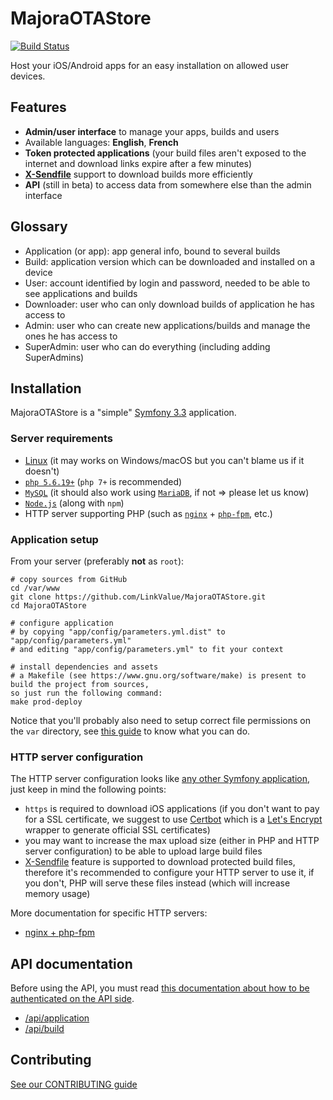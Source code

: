 # MajoraOTAStore

[![Build Status](https://travis-ci.org/LinkValue/MajoraOTAStore.svg?branch=master)](https://travis-ci.org/LinkValue/MajoraOTAStore)

Host your iOS/Android apps for an easy installation on allowed user devices.

## Features

- **Admin/user interface** to manage your apps, builds and users
- Available languages: **English**, **French**
- **Token protected applications** (your build files aren't exposed to the internet and download links expire after a few minutes)
- [**X-Sendfile**](https://www.nginx.com/resources/wiki/start/topics/examples/xsendfile) support to download builds more efficiently
- **API** (still in beta) to access data from somewhere else than the admin interface

## Glossary

- Application (or app): app general info, bound to several builds
- Build: application version which can be downloaded and installed on a device
- User: account identified by login and password, needed to be able to see applications and builds
- Downloader: user who can only download builds of application he has access to
- Admin: user who can create new applications/builds and manage the ones he has access to
- SuperAdmin: user who can do everything (including adding SuperAdmins)

## Installation

MajoraOTAStore is a "simple" [Symfony 3.3](http://symfony.com/doc/3.3/index.html) application.

### Server requirements

- [Linux](https://getgnulinux.org) (it may works on Windows/macOS but you can't blame us if it doesn't)
- [`php 5.6.19+`](http://php.net) (`php 7+` is recommended)
- [`MySQL`](https://www.mysql.com) (it should also work using [`MariaDB`](https://mariadb.org), if not => please let us know)
- [`Node.js`](https://nodejs.org) (along with `npm`)
- HTTP server supporting PHP (such as [`nginx`](http://nginx.org) + [`php-fpm`](http://php.net/manual/fr/install.fpm.php), etc.)

### Application setup

From your server (preferably **not** as `root`):
```shell
# copy sources from GitHub
cd /var/www
git clone https://github.com/LinkValue/MajoraOTAStore.git
cd MajoraOTAStore

# configure application
# by copying "app/config/parameters.yml.dist" to "app/config/parameters.yml"
# and editing "app/config/parameters.yml" to fit your context

# install dependencies and assets
# a Makefile (see https://www.gnu.org/software/make) is present to build the project from sources,
so just run the following command:
make prod-deploy
```

Notice that you'll probably also need to setup correct file permissions on the `var` directory, see [this guide](http://symfony.com/doc/3.3/setup/file_permissions.html) to know what you can do.

### HTTP server configuration

The HTTP server configuration looks like [any other Symfony application](https://symfony.com/doc/3.3/setup/web_server_configuration.html), just keep in mind the following points:

- `https` is required to download iOS applications (if you don't want to pay for a SSL certificate, we suggest to use [Certbot](https://certbot.eff.org) which is a [Let's Encrypt](https://letsencrypt.org) wrapper to generate official SSL certificates)
- you may want to increase the max upload size (either in PHP and HTTP server configuration) to be able to upload large build files
- [X-Sendfile](https://www.nginx.com/resources/wiki/start/topics/examples/xsendfile) feature is supported to download protected build files, therefore it's recommended to configure your HTTP server to use it, if you don't, PHP will serve these files instead (which will increase memory usage)

More documentation for specific HTTP servers:

- [nginx + php-fpm](doc/configuration/nginx.md)

## API documentation

Before using the API, you must read [this documentation about how to be authenticated on the API side](doc/api/authentication.md).

- [/api/application](doc/api/application.md)
- [/api/build](doc/api/build.md)

## Contributing

[See our CONTRIBUTING guide](CONTRIBUTING.md)
